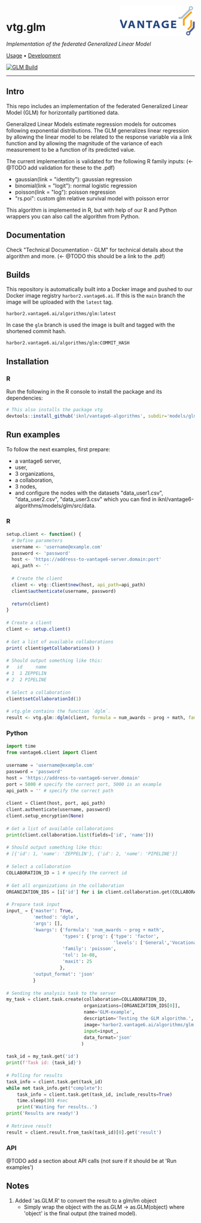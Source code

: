 <img src="https://github.com/IKNL/guidelines/blob/master/resources/logos/vantage6.png?raw=true" width=200 align="right">

# vtg.glm
_Implementation of the federated Generalized Linear Model_

<p align="left">
  <a href="#usage">Usage</a> •
  <a href="#development">Development</a>
</p>

[![GLM Build](https://github.com/IKNL/vantage6-algorithms/actions/workflows/build-glm.yaml/badge.svg)](https://github.com/IKNL/vantage6-algorithms/actions/workflows/build-glm.yaml)

-----------------------------------------------------------------------------------------------------

## Intro
This repo includes an implementation of the federated Generalized Linear Model (GLM) for horizontally partitioned data.

Generalized Linear Models estimate regression models for outcomes following exponential distributions. The GLM generalizes linear regression by allowing the linear model to be related to the response variable via a link function and by allowing the magnitude of the variance of each measurement to be a function of its predicted value.

The current implementation is validated for the following R family inputs: (<- @TODO add validation for these to the .pdf)
* gaussian(link = "identity"): gaussian regression
* binomial(link = "logit"): normal logistic regression
* poisson(link = "log"): poisson regression
* "rs.poi": custom glm relative survival model with poisson error

This algorithm is implemented in R, but with help of our R and Python wrappers you can also call the algorithm from Python.

## Documentation 
Check "Technical Documentation - GLM" for technical details about the algorithm and more. (<- @TODO this should be a link to the .pdf)

## Builds
This repository is automatically built into a Docker image and pushed to our Docker image registry `harbor2.vantage6.ai`. 
If this is the `main` branch the image will be uploaded with the `latest` tag.

```
harbor2.vantage6.ai/algorithms/glm:latest
```

In case the `glm` branch is used the image is built and tagged with the shortened commit hash.

```
harbor2.vantage6.ai/algorithms/glm:COMMIT_HASH
```

## Installation
### R
Run the following in the R console to install the package and its dependencies:

```R
# This also installs the package vtg
devtools::install_github('iknl/vantage6-algorithms', subdir='models/glm/src')
```

## Run examples
To follow the next examples, first prepare:
* a vantage6 server, 
* user, 
* 3 organizations, 
* a collaboration,
* 3 nodes, 
* and configure the nodes with the datasets "data_user1.csv", "data_user2.csv", "data_user3.csv" which you can find in iknl/vantage6-algorithms/models/glm/src/data.

### R
```R
setup.client <- function() {
  # Define parameters
  username <- 'username@example.com'
  password <- 'password'
  host <- 'https://address-to-vantage6-server.domain:port'
  api_path <- ''

  # Create the client
  client <- vtg::Client$new(host, api_path=api_path)
  client$authenticate(username, password)

  return(client)
}

# Create a client
client <- setup.client()

# Get a list of available collaborations
print( client$getCollaborations() )

# Should output something like this:
#   id     name
# 1  1 ZEPPELIN
# 2  2 PIPELINE

# Select a collaboration
client$setCollaborationId(1)

# vtg.glm contains the function `dglm`.
result <- vtg.glm::dglm(client, formula = num_awards ~ prog + math, family='poisson', tol=1e-08, maxit=25)
```

### Python
```Python
import time
from vantage6.client import Client

username = 'username@example.com'
password = 'password'
host = 'https://address-to-vantage6-server.domain'
port = 5000 # specify the correct port, 5000 is an example
api_path = '' # specify the correct path

client = Client(host, port, api_path)
client.authenticate(username, password)
client.setup_encryption(None)

# Get a list of available collaborations
print(client.collaboration.list(fields=['id', 'name']))

# Should output something like this:
# [{'id': 1, 'name': 'ZEPPELIN'}, {'id': 2, 'name': 'PIPELINE'}]

# Select a collaboration
COLLABORATION_ID = 1 # specify the correct id

# Get all organizations in the collaboration
ORGANIZATION_IDS = [i['id'] for i in client.collaboration.get(COLLABORATION_ID).get('organizations')]

# Prepare task input
input_ = {'master': True,
          'method': 'dglm',
          'args': [], 
          'kwargs': {'formula': 'num_awards ~ prog + math',
                     'types': {'prog': {'type': 'factor', 
                                        'levels': ['General','Vocational','Academic']}}, 
                     'family': 'poisson',
                     'tol': 1e-08,
                     'maxit': 25 
                    },
          'output_format': 'json'
          }

# Sending the analysis task to the server
my_task = client.task.create(collaboration=COLLABORATION_ID,
                             organizations=[ORGANIZATION_IDS[0]],
                             name='GLM-example',
                             description='Testing the GLM algorithm.',
                             image='harbor2.vantage6.ai/algorithms/glm:latest',
                             input=input_,
                             data_format='json'
                            ) 

task_id = my_task.get('id')
print(f'Task id: {task_id}')

# Polling for results
task_info = client.task.get(task_id)
while not task_info.get("complete"):
    task_info = client.task.get(task_id, include_results=True)
    time.sleep(30) #sec
    print('Waiting for results..')
print('Results are ready!')

# Retrieve result
result = client.result.from_task(task_id)[0].get('result')
```

### API
@TODO add a section about API calls (not sure if it should be at 'Run examples')

## Notes
1. Added 'as.GLM.R' to convert the result to a glm/lm object
    * Simply wrap the object with the as.GLM -> as.GLM(object) where 'object' is the final output (the trained model).
